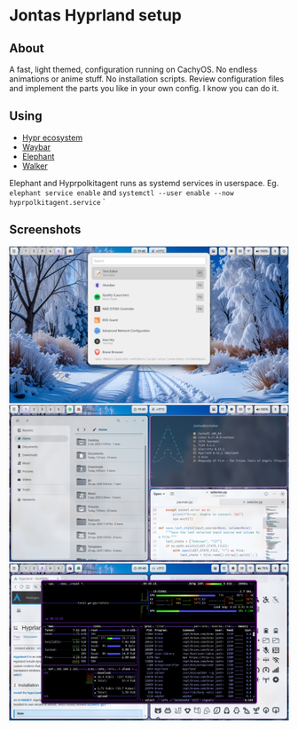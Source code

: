 # Jontas Hyprland setup
## About
A fast, light themed, configuration running on CachyOS. No endless animations or anime stuff. No installation scripts. Review configuration files and implement the parts you like in your own config. I know you can do it.
## Using
* [Hypr ecosystem](https://wiki.hypr.land/Hypr-Ecosystem/)
* [Waybar](https://github.com/Alexays/Waybar)
* [Elephant](https://github.com/abenz1267/elephant/)
* [Walker](https://github.com/abenz1267/walker/)

Elephant and Hyprpolkitagent runs as systemd services in userspace. Eg. `elephant service enable` and `systemctl --user enable --now hyprpolkitagent.service`
`
## Screenshots
![Hyprland Desktop](screenshots/desktop1.png)
![Hyprland Desktop](screenshots/desktop2.png)
![Hyprland Desktop](screenshots/desktop3.png)
